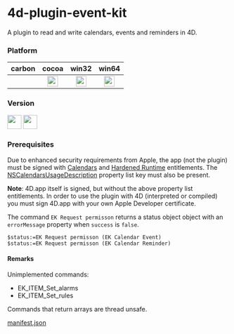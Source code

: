 4d-plugin-event-kit
===================

A plugin to read and write calendars, events and reminders in 4D.

### Platform

| carbon | cocoa | win32 | win64 |
|:------:|:-----:|:---------:|:---------:|
||<img src="https://cloud.githubusercontent.com/assets/1725068/22371562/1b091f0a-e4db-11e6-8458-8653954a7cce.png" width="24" height="24" />|<img src="https://cloud.githubusercontent.com/assets/1725068/22371562/1b091f0a-e4db-11e6-8458-8653954a7cce.png" width="24" height="24" />|<img src="https://cloud.githubusercontent.com/assets/1725068/22371562/1b091f0a-e4db-11e6-8458-8653954a7cce.png" width="24" height="24" />|

### Version

<img width="32" height="32" src="https://user-images.githubusercontent.com/1725068/73986501-15964580-4981-11ea-9ac1-73c5cee50aae.png"> <img src="https://user-images.githubusercontent.com/1725068/73987971-db2ea780-4984-11ea-8ada-e25fb9c3cf4e.png" width="32" height="32" />

### Prerequisites

Due to enhanced security requirements from Apple, the app (not the plugin) must be signed with [Calendars](https://developer.apple.com/documentation/bundleresources/entitlements/com_apple_security_personal-information_calendars?language=objc) and [Hardened Runtime](https://developer.apple.com/documentation/bundleresources/entitlements?language=objc) entitlements. The [NSCalendarsUsageDescription](https://developer.apple.com/documentation/bundleresources/information_property_list/nscalendarsusagedescription?language=objc) property list key must also be present.

**Note**: 4D.app itself is signed, but without the above property list entitlements. In order to use the plugin with 4D (interpreted or compiled) you must sign 4D.app with your own Apple Developer certificate.

The command ``EK Request permisson`` returns a status object object with an ``errorMessage`` property when ``success`` is ``false``.

```
$status:=EK Request permisson (EK Calendar Event)
$status:=EK Request permisson (EK Calendar Reminder)
```

#### Remarks

Unimplemented commands:

* EK_ITEM_Set_alarms
* EK_ITEM_Set_rules

Commands that return arrays are thread unsafe.

[manifest.json](https://github.com/miyako/4d-plugin-event-kit/blob/master/event-kit/manifest.json)
